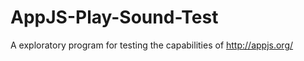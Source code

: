 AppJS-Play-Sound-Test
=====================

A exploratory program for testing the capabilities of http://appjs.org/
